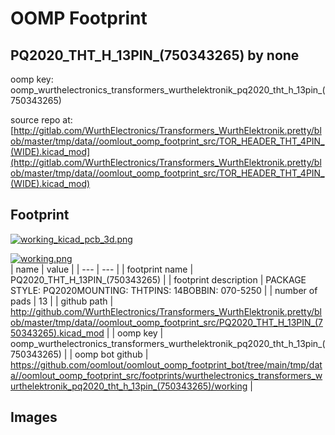 # OOMP Footprint  
## PQ2020_THT_H_13PIN_(750343265)  by none  
  
oomp key: oomp_wurthelectronics_transformers_wurthelektronik_pq2020_tht_h_13pin_(750343265)  
  
source repo at: [http://gitlab.com/WurthElectronics/Transformers_WurthElektronik.pretty/blob/master/tmp/data//oomlout_oomp_footprint_src/TOR_HEADER_THT_4PIN_(WIDE).kicad_mod](http://gitlab.com/WurthElectronics/Transformers_WurthElektronik.pretty/blob/master/tmp/data//oomlout_oomp_footprint_src/TOR_HEADER_THT_4PIN_(WIDE).kicad_mod)  
## Footprint  
  
[![working_kicad_pcb_3d.png](working_kicad_pcb_3d_600.png)](working_kicad_pcb_3d.png)  
  
[![working.png](working_600.png)](working.png)  
| name | value | 
| --- | --- | 
| footprint name | PQ2020_THT_H_13PIN_(750343265) | 
| footprint description | PACKAGE STYLE: PQ2020MOUNTING: THTPINS: 14BOBBIN: 070-5250 | 
| number of pads | 13 | 
| github path | http://github.com/WurthElectronics/Transformers_WurthElektronik.pretty/blob/master/tmp/data//oomlout_oomp_footprint_src/PQ2020_THT_H_13PIN_(750343265).kicad_mod | 
| oomp key | oomp_wurthelectronics_transformers_wurthelektronik_pq2020_tht_h_13pin_(750343265) | 
| oomp bot github | https://github.com/oomlout/oomlout_oomp_footprint_bot/tree/main/tmp/data//oomlout_oomp_footprint_src/footprints/wurthelectronics_transformers_wurthelektronik_pq2020_tht_h_13pin_(750343265)/working | 
## Images  

